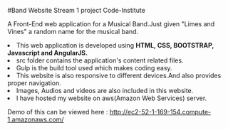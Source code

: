 #Band Website Stream 1 project Code-Institute

A Front-End web application for a Musical Band.Just given "Limes and Vines" a random name for the musical band.<br>
<li>This web application is developed using <b>HTML, CSS, BOOTSTRAP, Javascript and AngularJS.</b></li>
<li>src folder contains the application's content related files.</li>
<li>Gulp is the build tool used which makes coding easy.</li>
<li>This website is also responsive to different devices.And also provides proper navigation.</li>
<li>Images, Audios and videos are also included in this website.</li>
<li>I have hosted my website on aws(Amazon Web Services) server.</li>

Demo of this can be viewed here : http://ec2-52-1-169-154.compute-1.amazonaws.com/
